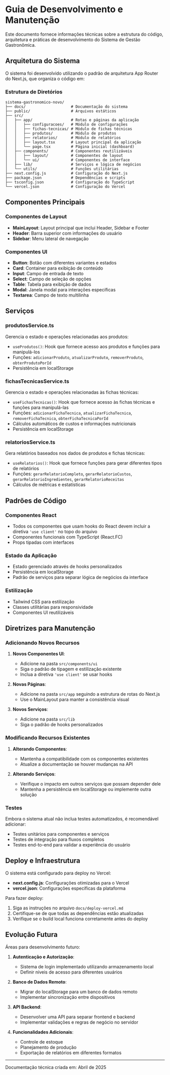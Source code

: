 # Guia de Desenvolvimento e Manutenção

Este documento fornece informações técnicas sobre a estrutura do código, arquitetura e práticas de desenvolvimento do Sistema de Gestão Gastronômica.

## Arquitetura do Sistema

O sistema foi desenvolvido utilizando o padrão de arquitetura App Router do Next.js, que organiza o código em:

### Estrutura de Diretórios

```
sistema-gastronomico-novo/
├── docs/                    # Documentação do sistema
├── public/                  # Arquivos estáticos
├── src/
│   ├── app/                 # Rotas e páginas da aplicação
│   │   ├── configuracoes/   # Módulo de configurações
│   │   ├── fichas-tecnicas/ # Módulo de fichas técnicas
│   │   ├── produtos/        # Módulo de produtos
│   │   ├── relatorios/      # Módulo de relatórios
│   │   ├── layout.tsx       # Layout principal da aplicação
│   │   └── page.tsx         # Página inicial (dashboard)
│   ├── components/          # Componentes reutilizáveis
│   │   ├── layout/          # Componentes de layout
│   │   └── ui/              # Componentes de interface
│   ├── lib/                 # Serviços e lógica de negócios
│   └── utils/               # Funções utilitárias
├── next.config.js           # Configuração do Next.js
├── package.json             # Dependências e scripts
├── tsconfig.json            # Configuração do TypeScript
└── vercel.json              # Configuração do Vercel
```

## Componentes Principais

### Componentes de Layout

- **MainLayout**: Layout principal que inclui Header, Sidebar e Footer
- **Header**: Barra superior com informações do usuário
- **Sidebar**: Menu lateral de navegação

### Componentes UI

- **Button**: Botão com diferentes variantes e estados
- **Card**: Container para exibição de conteúdo
- **Input**: Campo de entrada de texto
- **Select**: Campo de seleção de opções
- **Table**: Tabela para exibição de dados
- **Modal**: Janela modal para interações específicas
- **Textarea**: Campo de texto multilinha

## Serviços

### produtosService.ts

Gerencia o estado e operações relacionadas aos produtos:

- `useProdutos()`: Hook que fornece acesso aos produtos e funções para manipulá-los
- Funções: `adicionarProduto`, `atualizarProduto`, `removerProduto`, `obterProdutoPorId`
- Persistência em localStorage

### fichasTecnicasService.ts

Gerencia o estado e operações relacionadas às fichas técnicas:

- `useFichasTecnicas()`: Hook que fornece acesso às fichas técnicas e funções para manipulá-las
- Funções: `adicionarFichaTecnica`, `atualizarFichaTecnica`, `removerFichaTecnica`, `obterFichaTecnicaPorId`
- Cálculos automáticos de custos e informações nutricionais
- Persistência em localStorage

### relatoriosService.ts

Gera relatórios baseados nos dados de produtos e fichas técnicas:

- `useRelatorios()`: Hook que fornece funções para gerar diferentes tipos de relatórios
- Funções: `gerarRelatorioCompleto`, `gerarRelatorioCustos`, `gerarRelatorioIngredientes`, `gerarRelatorioReceitas`
- Cálculos de métricas e estatísticas

## Padrões de Código

### Componentes React

- Todos os componentes que usam hooks do React devem incluir a diretiva `'use client'` no topo do arquivo
- Componentes funcionais com TypeScript (React.FC)
- Props tipadas com interfaces

### Estado da Aplicação

- Estado gerenciado através de hooks personalizados
- Persistência em localStorage
- Padrão de serviços para separar lógica de negócios da interface

### Estilização

- Tailwind CSS para estilização
- Classes utilitárias para responsividade
- Componentes UI reutilizáveis

## Diretrizes para Manutenção

### Adicionando Novos Recursos

1. **Novos Componentes UI**:
   - Adicione na pasta `src/components/ui`
   - Siga o padrão de tipagem e estilização existente
   - Inclua a diretiva `'use client'` se usar hooks

2. **Novas Páginas**:
   - Adicione na pasta `src/app` seguindo a estrutura de rotas do Next.js
   - Use o MainLayout para manter a consistência visual

3. **Novos Serviços**:
   - Adicione na pasta `src/lib`
   - Siga o padrão de hooks personalizados

### Modificando Recursos Existentes

1. **Alterando Componentes**:
   - Mantenha a compatibilidade com os componentes existentes
   - Atualize a documentação se houver mudanças na API

2. **Alterando Serviços**:
   - Verifique o impacto em outros serviços que possam depender dele
   - Mantenha a persistência em localStorage ou implemente outra solução

### Testes

Embora o sistema atual não inclua testes automatizados, é recomendável adicionar:

- Testes unitários para componentes e serviços
- Testes de integração para fluxos completos
- Testes end-to-end para validar a experiência do usuário

## Deploy e Infraestrutura

O sistema está configurado para deploy no Vercel:

- **next.config.js**: Configurações otimizadas para o Vercel
- **vercel.json**: Configurações específicas da plataforma

Para fazer deploy:
1. Siga as instruções no arquivo `docs/deploy-vercel.md`
2. Certifique-se de que todas as dependências estão atualizadas
3. Verifique se o build local funciona corretamente antes do deploy

## Evolução Futura

Áreas para desenvolvimento futuro:

1. **Autenticação e Autorização**:
   - Sistema de login implementado utilizando armazenamento local
   - Definir níveis de acesso para diferentes usuários

2. **Banco de Dados Remoto**:
   - Migrar do localStorage para um banco de dados remoto
   - Implementar sincronização entre dispositivos

3. **API Backend**:
   - Desenvolver uma API para separar frontend e backend
   - Implementar validações e regras de negócio no servidor

4. **Funcionalidades Adicionais**:
   - Controle de estoque
   - Planejamento de produção
   - Exportação de relatórios em diferentes formatos

---

Documentação técnica criada em: Abril de 2025
